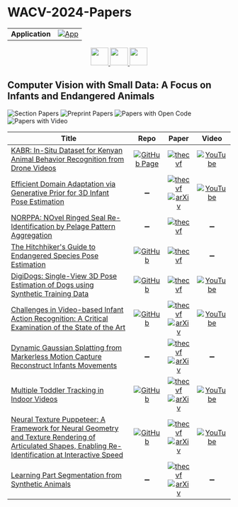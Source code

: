 # WACV-2024-Papers

<table>
    <tr>
        <td><strong>Application</strong></td>
        <td>
            <a href="https://huggingface.co/spaces/DmitryRyumin/NewEraAI-Papers" style="float:left;">
                <img src="https://img.shields.io/badge/🤗-NewEraAI--Papers-FFD21F.svg" alt="App" />
            </a>
        </td>
    </tr>
</table>

<div align="center">
    <a href="https://github.com/DmitryRyumin/WACV-2024-Papers/blob/main/sections/2024/workshops/tutorials.md">
        <img src="https://cdn.jsdelivr.net/gh/DmitryRyumin/NewEraAI-Papers@main/images/left.svg" width="40" alt="" />
    </a>
    <a href="https://github.com/DmitryRyumin/WACV-2024-Papers/">
        <img src="https://cdn.jsdelivr.net/gh/DmitryRyumin/NewEraAI-Papers@main/images/home.svg" width="40" alt="" />
    </a>
    <a href="https://github.com/DmitryRyumin/WACV-2024-Papers/blob/main/sections/2024/workshops/w_rw_s.md">
        <img src="https://cdn.jsdelivr.net/gh/DmitryRyumin/NewEraAI-Papers@main/images/right.svg" width="40" alt="" />
    </a>
</div>

## Computer Vision with Small Data: A Focus on Infants and Endangered Animals

![Section Papers](https://img.shields.io/badge/Section%20Papers-10-42BA16) ![Preprint Papers](https://img.shields.io/badge/Preprint%20Papers-6-b31b1b) ![Papers with Open Code](https://img.shields.io/badge/Papers%20with%20Open%20Code-5-1D7FBF) ![Papers with Video](https://img.shields.io/badge/Papers%20with%20Video-6-FF0000)

| **Title** | **Repo** | **Paper** | **Video** |
|-----------|:--------:|:---------:|:---------:|
| [KABR: In-Situ Dataset for Kenyan Animal Behavior Recognition from Drone Videos](https://openaccess.thecvf.com/content/WACV2024W/CV4Smalls/html/Kholiavchenko_KABR_In-Situ_Dataset_for_Kenyan_Animal_Behavior_Recognition_From_Drone_WACVW_2024_paper.html) | [![GitHub Page](https://img.shields.io/badge/GitHub-Page-159957.svg)](https://dirtmaxim.github.io/kabr/) | [![thecvf](https://img.shields.io/badge/pdf-thecvf-7395C5.svg)](https://openaccess.thecvf.com/content/WACV2024W/CV4Smalls/papers/Kholiavchenko_KABR_In-Situ_Dataset_for_Kenyan_Animal_Behavior_Recognition_From_Drone_WACVW_2024_paper.pdf) | [![YouTube](https://img.shields.io/badge/YouTube-%23FF0000.svg?style=for-the-badge&logo=YouTube&logoColor=white)](https://www.youtube.com/watch?v=_whg7JULVb8) |
| [Efficient Domain Adaptation via Generative Prior for 3D Infant Pose Estimation](https://openaccess.thecvf.com/content/WACV2024W/CV4Smalls/html/Zhou_Efficient_Domain_Adaptation_via_Generative_Prior_for_3D_Infant_Pose_WACVW_2024_paper.html) | :heavy_minus_sign: | [![thecvf](https://img.shields.io/badge/pdf-thecvf-7395C5.svg)](https://openaccess.thecvf.com/content/WACV2024W/CV4Smalls/papers/Zhou_Efficient_Domain_Adaptation_via_Generative_Prior_for_3D_Infant_Pose_WACVW_2024_paper.pdf) <br /> [![arXiv](https://img.shields.io/badge/arXiv-2311.12043-b31b1b.svg)](http://arxiv.org/abs/2311.12043) | [![YouTube](https://img.shields.io/badge/YouTube-%23FF0000.svg?style=for-the-badge&logo=YouTube&logoColor=white)](https://www.youtube.com/watch?v=MD-MSLF8nmA) |
| [NORPPA: NOvel Ringed Seal Re-Identification by Pelage Pattern Aggregation](https://openaccess.thecvf.com/content/WACV2024W/CV4Smalls/html/Nepovinnykh_NORPPA_NOvel_Ringed_Seal_Re-Identification_by_Pelage_Pattern_Aggregation_WACVW_2024_paper.html) | :heavy_minus_sign: | [![thecvf](https://img.shields.io/badge/pdf-thecvf-7395C5.svg)](https://openaccess.thecvf.com/content/WACV2024W/CV4Smalls/papers/Nepovinnykh_NORPPA_NOvel_Ringed_Seal_Re-Identification_by_Pelage_Pattern_Aggregation_WACVW_2024_paper.pdf) | :heavy_minus_sign: |
| [The Hitchhiker's Guide to Endangered Species Pose Estimation](https://openaccess.thecvf.com/content/WACV2024W/CV4Smalls/html/Straka_The_Hitchhikers_Guide_to_Endangered_Species_Pose_Estimation_WACVW_2024_paper.html) | [![GitHub](https://img.shields.io/github/stars/strakaj/Synthetic-animal-pose-generation?style=flat)](https://github.com/strakaj/Synthetic-animal-pose-generation) | [![thecvf](https://img.shields.io/badge/pdf-thecvf-7395C5.svg)](https://openaccess.thecvf.com/content/WACV2024W/CV4Smalls/papers/Straka_The_Hitchhikers_Guide_to_Endangered_Species_Pose_Estimation_WACVW_2024_paper.pdf) | :heavy_minus_sign: |
| [DigiDogs: Single-View 3D Pose Estimation of Dogs using Synthetic Training Data](https://openaccess.thecvf.com/content/WACV2024W/CV4Smalls/html/Shooter_DigiDogs_Single-View_3D_Pose_Estimation_of_Dogs_Using_Synthetic_Training_WACVW_2024_paper.html) | [![GitHub](https://img.shields.io/github/stars/mshooter/DigiDogs_release?style=flat)](https://github.com/mshooter/DigiDogs_release) | [![thecvf](https://img.shields.io/badge/pdf-thecvf-7395C5.svg)](https://openaccess.thecvf.com/content/WACV2024W/CV4Smalls/papers/Shooter_DigiDogs_Single-View_3D_Pose_Estimation_of_Dogs_Using_Synthetic_Training_WACVW_2024_paper.pdf) | [![YouTube](https://img.shields.io/badge/YouTube-%23FF0000.svg?style=for-the-badge&logo=YouTube&logoColor=white)](https://www.youtube.com/watch?v=9AVtmJYLD5I) |
| [Challenges in Video-based Infant Action Recognition: A Critical Examination of the State of the Art](https://openaccess.thecvf.com/content/WACV2024W/CV4Smalls/html/Hatamimajoumerd_Challenges_in_Video-Based_Infant_Action_Recognition_A_Critical_Examination_of_WACVW_2024_paper.html) | [![GitHub](https://img.shields.io/github/stars/ostadabbas/Video-Based-Infant-Action-Recognition?style=flat)](https://github.com/ostadabbas/Video-Based-Infant-Action-Recognition) | [![thecvf](https://img.shields.io/badge/pdf-thecvf-7395C5.svg)](https://openaccess.thecvf.com/content/WACV2024W/CV4Smalls/papers/Hatamimajoumerd_Challenges_in_Video-Based_Infant_Action_Recognition_A_Critical_Examination_of_WACVW_2024_paper.pdf) <br /> [![arXiv](https://img.shields.io/badge/arXiv-2311.12300-b31b1b.svg)](http://arxiv.org/abs/2311.12300) | [![YouTube](https://img.shields.io/badge/YouTube-%23FF0000.svg?style=for-the-badge&logo=YouTube&logoColor=white)](https://www.youtube.com/watch?v=0IS65nNyBKM) |
| [Dynamic Gaussian Splatting from Markerless Motion Capture Reconstruct Infants Movements](https://openaccess.thecvf.com/content/WACV2024W/CV4Smalls/html/Cotton_Dynamic_Gaussian_Splatting_From_Markerless_Motion_Capture_Reconstruct_Infants_Movements_WACVW_2024_paper.html) | :heavy_minus_sign: | [![thecvf](https://img.shields.io/badge/pdf-thecvf-7395C5.svg)](https://openaccess.thecvf.com/content/WACV2024W/CV4Smalls/papers/Cotton_Dynamic_Gaussian_Splatting_From_Markerless_Motion_Capture_Reconstruct_Infants_Movements_WACVW_2024_paper.pdf) <br /> [![arXiv](https://img.shields.io/badge/arXiv-2310.19441-b31b1b.svg)](http://arxiv.org/abs/2310.19441) | :heavy_minus_sign: |
| [Multiple Toddler Tracking in Indoor Videos](https://openaccess.thecvf.com/content/WACV2024W/CV4Smalls/html/Amraee_Multiple_Toddler_Tracking_in_Indoor_Videos_WACVW_2024_paper.html) | [![GitHub](https://img.shields.io/github/stars/ostadabbas/Multiple-Toddler-Tracking?style=flat)](https://github.com/ostadabbas/Multiple-Toddler-Tracking) | [![thecvf](https://img.shields.io/badge/pdf-thecvf-7395C5.svg)](https://openaccess.thecvf.com/content/WACV2024W/CV4Smalls/papers/Amraee_Multiple_Toddler_Tracking_in_Indoor_Videos_WACVW_2024_paper.pdf) <br /> [![arXiv](https://img.shields.io/badge/arXiv-2311.17656-b31b1b.svg)](http://arxiv.org/abs/2311.17656) | [![YouTube](https://img.shields.io/badge/YouTube-%23FF0000.svg?style=for-the-badge&logo=YouTube&logoColor=white)](https://www.youtube.com/watch?v=YIIMdSxPCIE) |
| [Neural Texture Puppeteer: A Framework for Neural Geometry and Texture Rendering of Articulated Shapes, Enabling Re-Identification at Interactive Speed](https://openaccess.thecvf.com/content/WACV2024W/CV4Smalls/html/Waldmann_Neural_Texture_Puppeteer_A_Framework_for_Neural_Geometry_and_Texture_WACVW_2024_paper.html) | [![GitHub](https://img.shields.io/github/stars/urs-waldmann/NeTePu?style=flat)](https://github.com/urs-waldmann/NeTePu) | [![thecvf](https://img.shields.io/badge/pdf-thecvf-7395C5.svg)](https://openaccess.thecvf.com/content/WACV2024W/CV4Smalls/papers/Waldmann_Neural_Texture_Puppeteer_A_Framework_for_Neural_Geometry_and_Texture_WACVW_2024_paper.pdf) <br /> [![arXiv](https://img.shields.io/badge/arXiv-2311.17109-b31b1b.svg)](http://arxiv.org/abs/2311.17109) | [![YouTube](https://img.shields.io/badge/YouTube-%23FF0000.svg?style=for-the-badge&logo=YouTube&logoColor=white)](https://www.youtube.com/watch?v=9LDovve-848) |
| [Learning Part Segmentation from Synthetic Animals](https://openaccess.thecvf.com/content/WACV2024W/CV4Smalls/html/Peng_Learning_Part_Segmentation_From_Synthetic_Animals_WACVW_2024_paper.html) | :heavy_minus_sign: | [![thecvf](https://img.shields.io/badge/pdf-thecvf-7395C5.svg)](https://openaccess.thecvf.com/content/WACV2024W/CV4Smalls/papers/Peng_Learning_Part_Segmentation_From_Synthetic_Animals_WACVW_2024_paper.pdf) <br /> [![arXiv](https://img.shields.io/badge/arXiv-2311.18661-b31b1b.svg)](http://arxiv.org/abs/2311.18661) | :heavy_minus_sign: |
